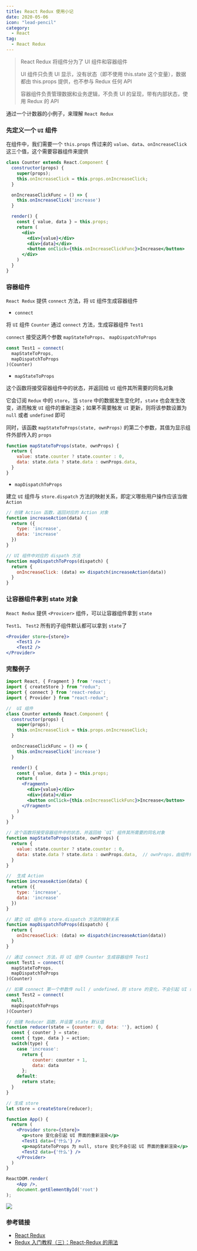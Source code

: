 ```yaml
---
title: React Redux 使用小记
date: 2020-05-06
icon: "lead-pencil"
category:
  - React
tag:
  - React Redux
---
```


> React Redux 将组件分为了 UI 组件和容器组件
>
> UI 组件只负责 UI 显示，没有状态（即不使用 this.state 这个变量），数据都由 this.props 提供，也不参与 Redux 任何 API
>
> 容器组件负责管理数据和业务逻辑，不负责 UI 的呈现，带有内部状态，使用 Redux 的 API

通过一个计数器的小例子，来理解 `React Redux`

### 先定义一个 `UI` 组件

在组件中，我们需要一个 `this.props` 传过来的 `value`、`data`、`onIncreaseClick` 这三个值，这个需要容器组件来提供

```jsx
class Counter extends React.Component {
  constructor(props) {
    super(props);
    this.onIncreaseClick = this.props.onIncreaseClick;
  }

  onIncreaseClickFunc = () => {
    this.onIncreaseClick('increase')
  }

  render() {
    const { value, data } = this.props;
    return (
      <div>
        <div>{value}</div>
        <div>{data}</div>
        <button onClick={this.onIncreaseClickFunc}>Increase</button>
      </div>
    )
  }
}
```

### 容器组件

`React Redux` 提供 `connect` 方法，将 `UI` 组件生成容器组件

* `connect`

将 `UI` 组件 `Counter` 通过 `connect` 方法，生成容器组件 `Test1`

`connect` 接受这两个参数 `mapStateToProps`、 `mapDispatchToProps`

```js
const Test1 = connect(
  mapStateToProps,
  mapDispatchToProps
)(Counter)
```

* `mapStateToProps`

这个函数将接受容器组件中的状态，并返回给 `UI` 组件其所需要的同名对象

它会订阅 `Redux` 中的 `store`，当 `store` 中的数据发生变化时，`state` 也会发生改变，进而触发 `UI` 组件的重新渲染；如果不需要触发 `UI` 更新，则将该参数设置为 `null` 或者 `undefined` 即可

同时，该函数 `mapStateToProps(state, ownProps)` 的第二个参数，其值为显示组件外部传入的 `props`

```js
function mapStateToProps(state, ownProps) {
  return {
    value: state.counter ? state.counter : 0,
    data: state.data ? state.data : ownProps.data,
  }
}
```

* `mapDispatchToProps`

建立 `UI` 组件与 `store.dispatch` 方法的映射关系，即定义哪些用户操作应该当做 `Action`

```js
// 创建 Action 函数，返回对应的 Action 对象
function increaseAction(data) {
  return ({
    type: 'increase',
    data: 'increase'
  })
}

// UI 组件中对应的 dispath 方法
function mapDispatchToProps(dispatch) {
  return {
    onIncreaseClick: (data) => dispatch(increaseAction(data))
  }
}
```

### 让容器组件拿到 state 对象

`React Redux` 提供 `<Provicer>` 组件，可以让容器组件拿到 `state`

`Test1`、 `Test2` 所有的子组件默认都可以拿到 `state`了

```jsx
<Provider store={store}>
    <Test1 />
    <Test2 />
</Provider>
```


### 完整例子 

```jsx
import React, { Fragment } from 'react';
import { createStore } from "redux";
import { connect } from 'react-redux';
import { Provider } from "react-redux";

//  UI 组件
class Counter extends React.Component {
  constructor(props) {
    super(props);
    this.onIncreaseClick = this.props.onIncreaseClick;
  }

  onIncreaseClickFunc = () => {
    this.onIncreaseClick('increase')
  }

  render() {
    const { value, data } = this.props;
    return (
      <Fragment>
        <div>{value}</div>
        <div>{data}</div>
        <button onClick={this.onIncreaseClickFunc}>Increase</button>
      </Fragment>
    )
  }
}

// 这个函数将接受容器组件中的状态，并返回给 `UI` 组件其所需要的同名对象
function mapStateToProps(state, ownProps) {
  return {
    value: state.counter ? state.counter : 0,
    data: state.data ? state.data : ownProps.data,  // ownProps，由组件外部传入的 props 决定
  }
}

//  生成 Action
function increaseAction(data) {
  return ({
    type: 'increase',
    data: 'increase'
  })
}

// 建立 UI 组件与 store.dispatch 方法的映射关系
function mapDispatchToProps(dispatch) {
  return {
    onIncreaseClick: (data) => dispatch(increaseAction(data))
  }
}

// 通过 connect 方法，将 UI 组件 Counter 生成容器组件 Test1
const Test1 = connect(
  mapStateToProps,
  mapDispatchToProps
)(Counter)

// 如果 connect 第一个参数传 null / undefined，则 store 的变化，不会引起 UI 组件的重新渲染
const Test2 = connect(
  null,
  mapDispatchToProps
)(Counter)

// 创建 Reducer 函数，并设置 state 默认值
function reducer(state = {counter: 0, data: ''}, action) {
  const { counter } = state;
  const { type, data } = action;
  switch(type) {
    case 'increase':
      return {    
          counter: counter + 1,
          data: data
      };
    default:
      return state;
  }
}

// 生成 store
let store = createStore(reducer);

function App() {
  return (
    <Provider store={store}>
      <p>store 变化会引起 UI 界面的重新渲染</p>
      <Test1 data={'什么'} />
      <p>mapStateToProps 为 null, store 变化不会引起 UI 界面的重新渲染</p>
      <Test2 data={'什么'} />
    </Provider>
  )
}

ReactDOM.render(
    <App />,
    document.getElementById('root')
);
```


![](https://user-gold-cdn.xitu.io/2020/5/6/171e8b76b58c99ea?w=605&h=447&f=gif&s=121491)

### 参考链接
* [React Redux](https://react-redux.js.org/)
* [Redux 入门教程（三）：React-Redux 的用法](https://www.ruanyifeng.com/blog/2016/09/redux_tutorial_part_three_react-redux.html)